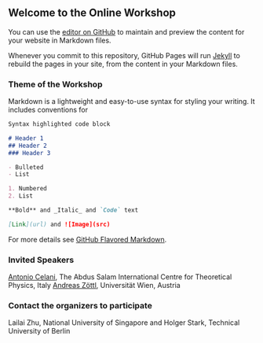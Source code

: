 ## Welcome to the Online Workshop

You can use the [editor on GitHub](https://github.com/swim-AI/swim-AI.github.io/edit/main/index.md) to maintain and preview the content for your website in Markdown files.

Whenever you commit to this repository, GitHub Pages will run [Jekyll](https://jekyllrb.com/) to rebuild the pages in your site, from the content in your Markdown files.

### Theme of the Workshop

Markdown is a lightweight and easy-to-use syntax for styling your writing. It includes conventions for

```markdown
Syntax highlighted code block

# Header 1
## Header 2
### Header 3

- Bulleted
- List

1. Numbered
2. List

**Bold** and _Italic_ and `Code` text

[Link](url) and ![Image](src)
```

For more details see [GitHub Flavored Markdown](https://guides.github.com/features/mastering-markdown/).

### Invited Speakers

[Antonio Celani](https://www.ictp.it/phonebook/person?id=2439), The Abdus Salam International Centre for Theoretical Physics, Italy
[Andreas Zöttl](https://scholar.google.co.uk/citations?user=CYRGC9AAAAAJ&hl=en), Universität Wien, Austria


### Contact the organizers to participate

Lailai Zhu, National University of Singapore and Holger Stark, Technical University of Berlin
